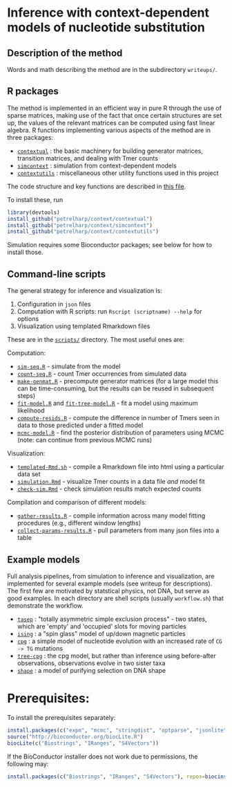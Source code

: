 # Inference with context-dependent models of nucleotide substitution

## Description of the method

Words and math describing the method are in the subdirectory `writeups/`.

## R packages

The method is implemented in an efficient way in pure R through the use of sparse matrices,
making use of the fact that once certain structures are set up, 
the values of the relevant matrices can be computed using fast linear algebra.
R functions implementing various aspects of the method are in three packages:

- [`contextual`](contextual/) : the basic machinery for building generator matrices, transition matrices, and dealing with Tmer counts
- [`simcontext`](simcontext/) : simulation from context-dependent models
- [`contextutils`](contextutils/) : miscellaneous other utility functions used in this project

The code structure and key functions are described in [this file](model-desc.md).

To install these, run
```r
library(devtools)
install_github("petrelharp/context/contextual")
install_github("petrelharp/context/simcontext")
install_github("petrelharp/context/contextutils")
```
Simulation requires some Bioconductor packages;
see below for how to install those.

## Command-line scripts

The general strategy for inference and visualization is:

1. Configuration in `json` files
2. Computation with R scripts: run `Rscript (scriptname) --help` for options
3. Visualization using templated Rmarkdown files

These are in the [`scripts/`](scripts/) directory.
The most useful ones are:

Computation:

* [`sim-seq.R`](scripts/sim-seq.R) - simulate from the model
* [`count-seq.R`](scripts/count-seq.R) - count Tmer occurrences from simulated data
* [`make-genmat.R`](scripts/make-genmat.R) - precompute generator matrices (for a large model this can be time-consuming, but the results can be reused in subsequent steps)
* [`fit-model.R`](scripts/fit-model.R) and [`fit-tree-model.R`](scripts/fit-tree-model.R) - fit a model using maximum likelihood
* [`compute-resids.R`](scripts/compute-resids.R) - compute the difference in number of Tmers seen in data to those predicted under a fitted model
* [`mcmc-model.R`](scripts/mcmc-model.R) - find the posterior distribution of parameters using MCMC (note: can continue from previous MCMC runs)

Visualization:

* [`templated-Rmd.sh`](scripts/templated-Rmd.sh) - compile a Rmarkdown file into html using a particular data set
* [`simulation.Rmd`](scripts/simulation.Rmd) - visualize Tmer counts in a data file *and* model fit
* [`check-sim.Rmd`](scripts/check-sim.Rmd) - check simulation results match expected counts

Compilation and comparison of different models:

* [`gather-results.R`](scripts/gather-results.R) - compile information across many model fitting procedures (e.g., different window lengths)
* [`collect-params-results.R`](scripts/collect-params-results.R) - pull parameters from many json files into a table

## Example models

Full analysis pipelines, from simulation to inference and visualization,
are implemented for several example models (see writeup for descriptions).
The first few are motivated by statstical physics, not DNA,
but serve as good examples.
In each directory are shell scripts (usually `workflow.sh`) that demonstrate the workflow.

* [`tasep`](tasep/) : "totally asymmetric simple exclusion process" - two states, which are 'empty' and 'occupied' slots for moving particles
* [`ising`](ising/) : a "spin glass" model of up/down magnetic particles
* [`cpg`](cpg/) : a simple model of nucleotide evolution with an increased rate of `CG -> TG` mutations
* [`tree-cpg`](tree-cpg/) : the cpg model, but rather than inference using before-after observations, observations evolve in two sister taxa
* [`shape`](shape/) : a model of purifying selection on DNA shape


# Prerequisites:

To install the prerequisites separately:
```r
install.packages(c("expm", "mcmc", "stringdist", "optparse", "jsonlite", "ape", "rmarkdown", "ggplot2"))
source("http://bioconductor.org/biocLite.R")
biocLite(c("Biostrings", "IRanges", "S4Vectors"))
```
If the BioConductor installer does not work due to permissions, the following may:
```r
install.packages(c("Biostrings", "IRanges", "S4Vectors"), repos=biocinstallRepos())
```
